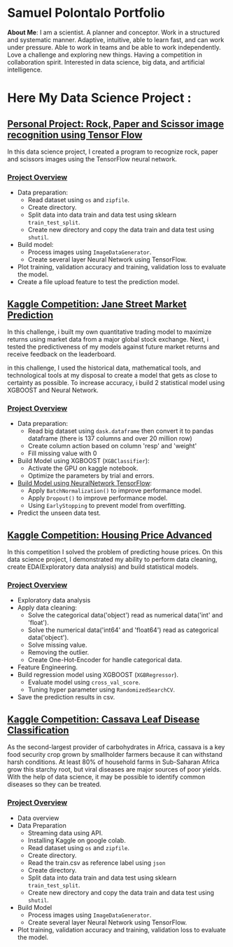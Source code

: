 # Samuel Polontalo Portfolio
**About Me**: I am a scientist. A planner and conceptor. Work in a structured and systematic manner. Adaptive, intuitive, able to learn fast, and can work under pressure. Able to work in teams and be able to work independently. Love a challenge and exploring new things. Having a competition in collaboration spirit. Interested in data science, big data, and artificial intelligence. 

# Here My Data Science Project :

## [Personal Project: Rock, Paper and Scissor image recognition using Tensor Flow](https://github.com/samuelpolontalo/rock-paper-scissors-recognition-using-TensorFlow)
In this data science project, I created a program to recognize rock, paper and scissors images using the TensorFlow neural network.
### [Project Overview](https://github.com/samuelpolontalo/rock-paper-scissors-recognition-using-TensorFlow/blob/main/rock_paper_scissors_recognition.ipynb)
* Data preparation:
  * Read dataset using `os` and `zipfile`.
  * Create directory.
  * Split data into data train and data test using sklearn `train_test_split`.
  * Create new directory and copy the data train and data test using `shutil`.
* Build model:
  * Process images using `ImageDataGenerator`.
  * Create several layer Neural Network using TensorFlow.
* Plot training, validation accuracy and training, validation loss to evaluate the model.
* Create a file upload feature to test the prediction model.

## [Kaggle Competition: Jane Street Market Prediction](https://github.com/samuelpolontalo/Jane-Street-Market-Prediction)
In this challenge, i built my own quantitative trading model to maximize returns using market data from a major global stock exchange. Next, i tested the predictiveness of my models against future market returns and receive feedback on the leaderboard.

in this challenge, I used the historical data, mathematical tools, and technological tools at my disposal to create a model that gets as close to certainty as possible.
To increase accuracy, i build 2 statistical model using XGBOOST and Neural Network.
### [Project Overview](https://github.com/samuelpolontalo/Jane-Street-Market-Prediction/blob/main/Model_XGBOOST.ipynb)
* Data preparation:
  * Read big dataset using `dask.dataframe` then convert it to pandas dataframe (there is 137 columns and over 20 million row)
  * Create column action based on column 'resp' and 'weight'
  * Fill missing value with 0
* Build Model using XGBOOST (`XGBClassifier`):
  * Activate the GPU on kaggle notebook.
  * Optimize the parameters by trial and errors.
* [Build Model using NeuralNetwork TensorFlow](https://github.com/samuelpolontalo/Jane-Street-Market-Prediction/blob/main/model_NeuralNetwork.ipynb):
  * Apply `BatchNormalization()` to improve performance model.
  * Apply `Dropout()` to improve performance model.
  * Using `EarlyStopping` to prevent model from overfitting.
* Predict the unseen data test.

## [Kaggle Competition: Housing Price Advanced](https://github.com/samuelpolontalo/Housing-Price-Advanced)
In this competition I solved the problem of predicting house prices. On this data science project, I demonstrated my ability to perform data cleaning, create EDA(Exploratory data analysis) and build statistical models.

### [Project Overview](https://github.com/samuelpolontalo/Housing-Price-Advanced/blob/main/Housing-price-advanced.ipynb)
* Exploratory data analysis
* Apply data cleaning:
  * Solve the categorical data('object') read as numerical data('int' and 'float').
  * Solve the numerical data('int64' and 'float64') read as categorical data('object').
  * Solve missing value.
  * Removing the outlier.
  * Create One-Hot-Encoder for handle categorical data.
* Feature Engineering.
* Build regression model using XGBOOST (`XGBRegressor`).
  * Evaluate model using `cross_val_score`.
  * Tuning hyper parameter using `RandomizedSearchCV`.
* Save the prediction results in csv.

## [Kaggle Competition: Cassava Leaf Disease Classification](https://github.com/samuelpolontalo/cassava-leaf-disease)
As the second-largest provider of carbohydrates in Africa, cassava is a key food security crop grown by smallholder farmers because it can withstand harsh conditions. At least 80% of household farms in Sub-Saharan Africa grow this starchy root, but viral diseases are major sources of poor yields. With the help of data science, it may be possible to identify common diseases so they can be treated.
### [Project Overview](https://github.com/samuelpolontalo/cassava-leaf-disease/blob/main/build_model.ipynb)
* Data overview
* Data Preparation
  * Streaming data using API.
  * Installing Kaggle on google colab.
  * Read dataset using `os` and `zipfile`.
  * Create directory.
  * Read the train.csv as reference label using `json`
  * Create directory.
  * Split data into data train and data test using sklearn `train_test_split`.
  * Create new directory and copy the data train and data test using `shutil`.
* Build Model
  * Process images using `ImageDataGenerator`.
  * Create several layer Neural Network using TensorFlow.
* Plot training, validation accuracy and training, validation loss to evaluate the model.
